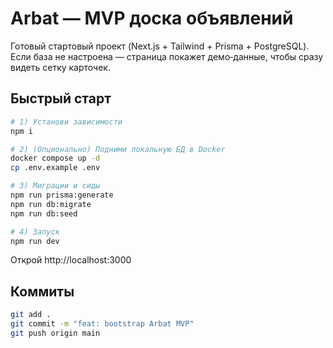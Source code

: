 # Arbat — MVP доска объявлений

Готовый стартовый проект (Next.js + Tailwind + Prisma + PostgreSQL). Если база не настроена — страница покажет демо‑данные, чтобы сразу видеть сетку карточек.

## Быстрый старт

```bash
# 1) Установи зависимости
npm i

# 2) (Опционально) Подними локальную БД в Docker
docker compose up -d
cp .env.example .env

# 3) Миграции и сиды
npm run prisma:generate
npm run db:migrate
npm run db:seed

# 4) Запуск
npm run dev
```
Открой http://localhost:3000

## Коммиты
```bash
git add .
git commit -m "feat: bootstrap Arbat MVP"
git push origin main
```
